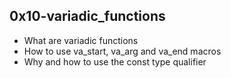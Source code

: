 ## 0x10-variadic_functions
- What are variadic functions
- How to use va_start, va_arg and va_end macros
- Why and how to use the const type qualifier
